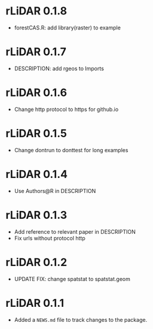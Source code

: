 <!-- NEWS.md is maintained by https://cynkra.github.io/fledge, do not edit -->

# rLiDAR 0.1.8

* forestCAS.R: add library(raster) to example


# rLiDAR 0.1.7

* DESCRIPTION: add rgeos to Imports


# rLiDAR 0.1.6

* Change http protocol to https for github.io


# rLiDAR 0.1.5

* Change dontrun to donttest for long examples


# rLiDAR 0.1.4

* Use Authors@R in DESCRIPTION


# rLiDAR 0.1.3

* Add reference to relevant paper in DESCRIPTION
* Fix urls without protocol http


# rLiDAR 0.1.2

* UPDATE FIX: change spatstat to spatstat.geom


# rLiDAR 0.1.1

* Added a `NEWS.md` file to track changes to the package.
